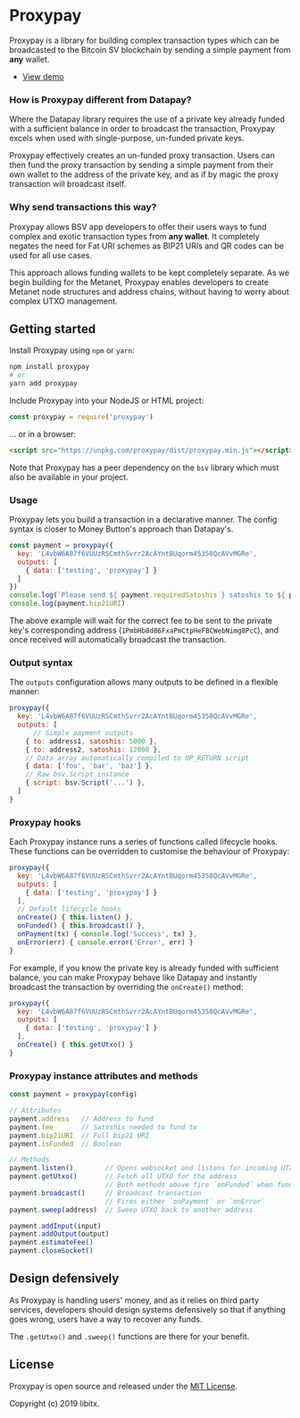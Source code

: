 # Proxypay

Proxypay is a library for building complex transaction types which can be broadcasted to the Bitcoin SV blockchain by sending a simple payment from **any** wallet.

* [View demo](https://libitx.github.io/proxypay)

### How is Proxypay different from Datapay?

Where the Datapay library requires the use of a private key already funded with a sufficient balance in order to broadcast the transaction, Proxypay excels when used with single-purpose, un-funded private keys.

Proxypay effectively creates an un-funded proxy transaction. Users can then fund the proxy transaction by sending a simple payment from their own wallet to the address of the private key, and as if by magic the proxy transaction will broadcast itself.

### Why send transactions this way?

Proxypay allows BSV app developers to offer their users ways to fund complex and exotic transaction types from **any wallet**. It completely negates the need for Fat URI schemes as BIP21 URIs and QR codes can be used for all use cases.

This approach allows funding wallets to be kept completely separate. As we begin building for the Metanet, Proxypay enables developers to create Metanet node structures and address chains, without having to worry about complex UTXO management.

## Getting started

Install Proxypay using `npm` or `yarn`:

```bash
npm install proxypay
# or
yarn add proxypay
```

 Include Proxypay into your NodeJS or HTML project:
 
 ```javascript
const proxypay = require('proxypay')
```

... or in a browser:

```html
<script src="https://unpkg.com/proxypay/dist/proxypay.min.js"></script>
```

Note that Proxypay has a peer dependency on the `bsv` library which must also be available in your project.

### Usage

Proxypay lets you build a transaction in a declarative manner. The config syntax is closer to Money Button's approach than Datapay's.

```javascript
const payment = proxypay({
  key: 'L4vbW6A87f6VUUzRSCmthSvrr2AcAYntBUqorm45358QcAVvMGRe',
  outputs: [
    { data: ['testing', 'proxypay'] }
  ]
})
console.log(`Please send ${ payment.requiredSatoshis } satoshis to ${ payment.address }`)
console.log(payment.bip21URI)
```

The above example will wait for the correct fee to be sent to the private key's corresponding address (`1PmbHb8d86FxaPmCtpHeFBCWebNimg8PcC`), and once received will automatically broadcast the transaction.

### Output syntax

The `outputs` configuration allows many outputs to be defined in a flexible manner:

```javascript
proxypay({
  key: 'L4vbW6A87f6VUUzRSCmthSvrr2AcAYntBUqorm45358QcAVvMGRe',
  outputs: [
      // Simple payment outputs
    { to: address1, satoshis: 5000 },
    { to: address2, satoshis: 12000 },
    // Data array automatically compiled to OP_RETURN script
    { data: ['foo', 'bar', 'baz'] },
    // Raw bsv.Script instance
    { script: bsv.Script('...') },
  ]
}
```

### Proxypay hooks

Each Proxypay instance runs a series of functions called lifecycle hooks. These functions can be overridden to customise the behaviour of Proxypay:

```javascript
proxypay({
  key: 'L4vbW6A87f6VUUzRSCmthSvrr2AcAYntBUqorm45358QcAVvMGRe',
  outputs: [
    { data: ['testing', 'proxypay'] }
  ],
  // Default lifecycle hooks
  onCreate() { this.listen() },
  onFunded() { this.broadcast() },
  onPayment(tx) { console.log('Success', tx) },
  onError(err) { console.error('Error', err) }
}
```

For example, if you know the private key is already funded with sufficient balance, you can make Proxypay behave like Datapay and instantly broadcast the transaction by overriding the `onCreate()` method:

```javascript
proxypay({
  key: 'L4vbW6A87f6VUUzRSCmthSvrr2AcAYntBUqorm45358QcAVvMGRe',
  outputs: [
    { data: ['testing', 'proxypay'] }
  ],
  onCreate() { this.getUtxo() }
}
```

### Proxypay instance attributes and methods

```javascript
const payment = proxypay(config)

// Attributes
payment.address   // Address to fund
payment.fee       // Satoshis needed to fund tx
payment.bip21URI  // Full bip21 URI
payment.isFunded  // Boolean

// Methods
payment.listen()        // Opens websocket and listens for incoming UTXO
payment.getUtxo()       // Fetch all UTXO for the address
                        // Both methods above fire `onFunded` when funded
payment.broadcast()     // Broadcast transaction
                        // Fires either `onPayment` or `onError`
payment.sweep(address)  // Sweep UTXO back to another address

payment.addInput(input)
payment.addOutput(output)
payment.estimateFee()
payment.closeSocket()
```

## Design defensively

As Proxypay is handling users' money, and as it relies on third party services, developers should design systems defensively so that if anything goes wrong, users have a way to recover any funds.

The `.getUtxo()` and `.sweep()` functions are there for your benefit.

## License

Proxypay is open source and released under the [MIT License](LICENSE.md).

Copyright (c) 2019 libitx.
